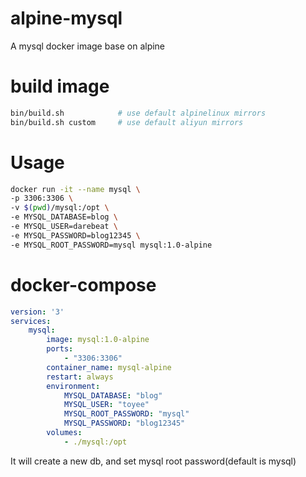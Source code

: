 # alpine-mysql

A mysql docker image base on alpine

# build image

```sh
bin/build.sh            # use default alpinelinux mirrors
bin/build.sh custom     # use default aliyun mirrors
```

# Usage

```sh
docker run -it --name mysql \
-p 3306:3306 \
-v $(pwd)/mysql:/opt \
-e MYSQL_DATABASE=blog \
-e MYSQL_USER=darebeat \
-e MYSQL_PASSWORD=blog12345 \
-e MYSQL_ROOT_PASSWORD=mysql mysql:1.0-alpine
```

# docker-compose

```yml
version: '3'
services:
    mysql:
        image: mysql:1.0-alpine
        ports:
            - "3306:3306"
        container_name: mysql-alpine
        restart: always
        environment:
            MYSQL_DATABASE: "blog"
            MYSQL_USER: "toyee"
            MYSQL_ROOT_PASSWORD: "mysql"
            MYSQL_PASSWORD: "blog12345"
        volumes:
            - ./mysql:/opt
```

It will create a new db, and set mysql root password(default is mysql)
